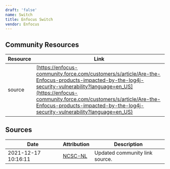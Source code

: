 ```yaml
---
draft: 'false'
name: Switch
title: Enfocus Switch
vendor: Enfocus
---
```



## Community Resources
| Resource | Link |
| --- | --- |
| source | [https://enfocus-community.force.com/customers/s/article/Are-the-Enfocus-products-impacted-by-the-log4j-security-vulnerability?language=en_US](https://enfocus-community.force.com/customers/s/article/Are-the-Enfocus-products-impacted-by-the-log4j-security-vulnerability?language=en_US) |


## Sources
| Date | Attribution | Description |
| --- | --- | --- |
| 2021-12-17 10:16:11 | [NCSC-NL](https://github.com/NCSC-NL/log4shell/blob/main/software/README.md) | Updated community link source.  |
